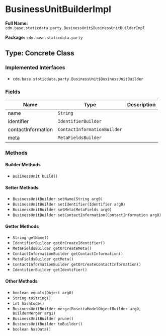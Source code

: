# BusinessUnitBuilderImpl

**Full Name:** `cdm.base.staticdata.party.BusinessUnit$BusinessUnitBuilderImpl`

**Package:** `cdm.base.staticdata.party`

## Type: Concrete Class

### Implemented Interfaces

- `cdm.base.staticdata.party.BusinessUnit$BusinessUnitBuilder`

### Fields

| Name | Type | Description |
|------|------|-------------|
| name | `String` |  |
| identifier | `IdentifierBuilder` |  |
| contactInformation | `ContactInformationBuilder` |  |
| meta | `MetaFieldsBuilder` |  |

### Methods

#### Builder Methods

- `BusinessUnit build()`

#### Setter Methods

- `BusinessUnitBuilder setName(String arg0)`
- `BusinessUnitBuilder setIdentifier(Identifier arg0)`
- `BusinessUnitBuilder setMeta(MetaFields arg0)`
- `BusinessUnitBuilder setContactInformation(ContactInformation arg0)`

#### Getter Methods

- `String getName()`
- `IdentifierBuilder getOrCreateIdentifier()`
- `MetaFieldsBuilder getOrCreateMeta()`
- `ContactInformationBuilder getContactInformation()`
- `MetaFieldsBuilder getMeta()`
- `ContactInformationBuilder getOrCreateContactInformation()`
- `IdentifierBuilder getIdentifier()`

#### Other Methods

- `boolean equals(Object arg0)`
- `String toString()`
- `int hashCode()`
- `BusinessUnitBuilder merge(RosettaModelObjectBuilder arg0, BuilderMerger arg1)`
- `BusinessUnitBuilder prune()`
- `BusinessUnitBuilder toBuilder()`
- `boolean hasData()`

